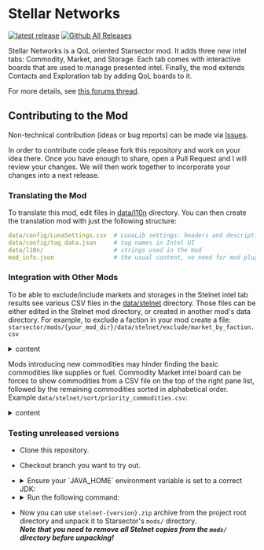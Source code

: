 # Stellar Networks

[![latest release](https://img.shields.io/github/v/release/jaghaimo/stelnet?label=download%20latest)](https://github.com/jaghaimo/stelnet/releases/latest)
[![Github All Releases](https://img.shields.io/github/downloads/jaghaimo/stelnet/total.svg)](https://github.com/jaghaimo/stelnet/releases)

Stellar Networks is a QoL oriented Starsector mod.
It adds three new intel tabs: Commodity, Market, and Storage.
Each tab comes with interactive boards that are used to manage presented intel.
Finally, the mod extends Contacts and Exploration tab by adding QoL boards to it.

For more details, see [this forums thread](https://fractalsoftworks.com/forum/index.php?topic=20836).

## Contributing to the Mod

Non-technical contribution (ideas or bug reports) can be made via [Issues](https://github.com/jaghaimo/stelnet/issues).

In order to contribute code please fork this repository and work on your idea there.
Once you have enough to share, open a Pull Request and I will review your changes.
We will then work together to incorporate your changes into a next release.

### Translating the Mod

To translate this mod, edit files in [data/l10n](assets/data/l10n) directory.
You can then create the translation mod with just the following structure:

```yaml
data/config/LunaSettings.csv  # LunaLib settings: headers and description
data/config/tag_data.json     # tag names in Intel UI
data/l10n/                    # strings used in the mod
mod_info.json                 # the usual content, no need for mod plugin
```

### Integration with Other Mods

To be able to exclude/include markets and storages in the Stelnet intel tab results see various CSV files in the
[data/stelnet](assets/data/stelnet) directory. Those files can be either edited in the Stelnet mod directory,
or created in another mod's data directory. For example, to exclude a faction in your mod create a file:  
`starsector/mods/{your_mod_dir}/data/stelnet/exclude/market_by_faction.csv`
<details><summary>content</summary>

```csv
id
hegemony
```
</details>

Mods introducing new commodities may hinder finding the basic commodities like supplies or fuel.
Commodity Market intel board can be forces to show commodities from a CSV file on the top of the right pane list,
followed by the remaining commodities sorted in alphabetical order. Example `data/stelnet/sort/priority_commodities.csv`:
<details><summary>content</summary>

```csv
id
supplies
fuel
crew
marines
```
</details>


### Testing unreleased versions

* Clone this repository.
* Checkout branch you want to try out.
* <details><summary>Ensure your `JAVA_HOME` environment variable is set to a correct JDK:</summary>

  * Linux/Mac:
    ```shell
     JAVA_HOME="/home/$USER/.jdks/azul-17.0.14/"
     # Test with:
     ./gradlew --version
    ```
  * <details><summary>Windows:</summary>

    Not sure if any equivalent for Windows is needed, or it will "just work"? 
    </details>
  </details>
* <details><summary>Run the following command:</summary>

  * Linux/Mac

    ```shell
     ./gradlew gitPackage
    ```
  * <details><summary>Windows:</summary>

    ```shell
     # Same as for Linux?
    ```
    </details>
  </details>
* Now you can use `stelnet-{version}.zip` archive from the project root directory and unpack it to Starsector's `mods/` directory.  
  ___Note that you need to remove all Stelnet copies from the `mods/` directory before unpacking!___
